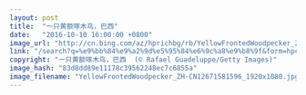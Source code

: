 ```yaml
---
layout: post
title:  "一只黄额啄木鸟，巴西"
date:   "2016-10-10 16:00:00 +0800"
image_url: "http://cn.bing.com/az/hprichbg/rb/YellowFrontedWoodpecker_ZH-CN12671581596_1920x1080.jpg"
link: "/search?q=%e9%bb%84%e9%a2%9d%e5%95%84%e6%9c%a8%e9%b8%9f&form=hpcapt&mkt=zh-cn"
copyright: "一只黄额啄木鸟，巴西  (© Rafael Guadeluppe/Getty Images)"
image_hash: "83d8dd89e11178c39562248ec7c6855a"
image_filename: "YellowFrontedWoodpecker_ZH-CN12671581596_1920x1080.jpg"
---
```

